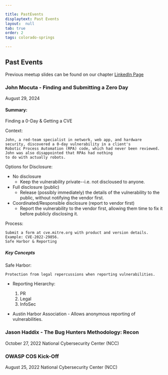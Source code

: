 ```yaml
---

title: PastEvents
displaytext: Past Events
layout:  null
tab: true
order: 2
tags: colorado-springs

---
```

## Past Events
Previous meetup slides can be found on our chapter [LinkedIn Page](https://www.linkedin.com/groups/14141110/)

### John Mocuta - Finding and Submitting a Zero Day
August 29, 2024

#### Summary:
Finding a 0-Day & Getting a CVE

Context:

    John, a red-team specialist in network, web app, and hardware security, discovered a 0-day vulnerability in a client's 
    Robotic Process Automation (RPA) code, which had never been reviewed. John was also disappointed that RPAs had nothing
    to do with actually robots.

Options for Disclosure:

* No disclosure
    * Keep the vulnerability private--i.e. not discloused to anyone. 
* Full disclosure (public)
    * Release (possibly immediately) the details of the vulnerability to the public, without notifying the vendor first.
* Coordinated/Responsible disclosure (report to vendor first)
    * Report the vulnerability to the vendor first, allowing them time to fix it before publicly disclosing it.

Process:

    Submit a form at cve.mitre.org with product and version details. Example: CVE-2022-29856.
    Safe Harbor & Reporting

##### Key Concepts
Safe Harbor:

    Protection from legal repercussions when reporting vulnerabilities.

* Reporting Hierarchy:
    1. PR
    2. Legal
    3. InfoSec

* Austin Harbor Association - Allows anonymous reporting of vulnerabilities.

### Jason Haddix - The Bug Hunters Methodology: Recon <br> 
October 27, 2022
National Cybersecurity Center (NCC)

### OWASP COS Kick-Off
August 25, 2022
National Cybersecurity Center (NCC)
